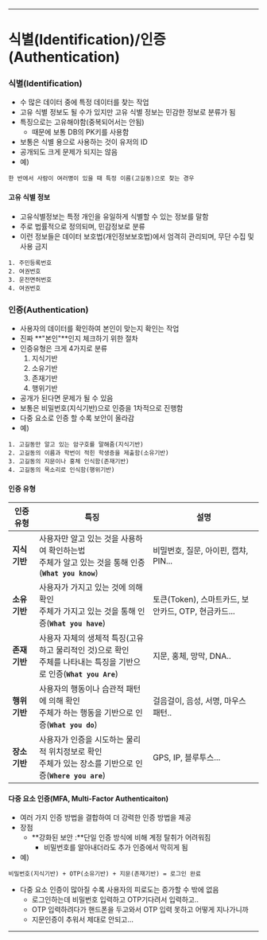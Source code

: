 <hr />

# 식별(Identification)/인증(Authentication)

### 식별(Identification)
- 수 많은  데이터 중에 특정 데이터를 찾는 작업
- 고유 식별 정보도 될 수가 있지만 고유 식별 정보는 민감한 정보로 분류가 됨
- 특징으로는 고유해야함(중복되어서는 안됨)
    - 때문에 보통 DB의 PK키를 사용함
- 보통은 식별 용으로 사용하는 것이 유저의 ID
- 공개되도 크게 문제가 되지는 않음
- 예)
```
한 반에서 사람이 여러명이 있을 때 특정 이름(고길동)으로 찾는 경우
```

#### 고유 식별 정보
- 고유식별정보는 특정 개인을 유일하게 식별할 수 있는 정보를 말함
- 주로 법률적으로 정의되며, 민감정보로 분류
- 이런 정보들은 데이터 보호법(개인정보보호법)에서 엄격히 관리되며, 무단 수집 및 사용 금지

```예
1. 주민등록번호
2. 여권번호
3. 운전면허번호
4. 여권번호
```

### 인증(Authentication)
- 사용자의 데이터를 확인하여 본인이 맞는지 확인는 작업 
- 진짜 **"본인"**인지 체크하기 위한 절차
- 인증유형은 크게 4가지로 분류
    1. 지식기반
    2. 소유기반
    3. 존재기반
    4. 행위기반
- 공개가 된다면 문제가 될 수 있음
- 보통은 비밀번호(지식기반)으로 인증을 1차적으로 진행함
- 다중 요소로 인증 할 수록 보안이 올라감
- 예)
```
1. 고길동만 알고 있는 암구호를 말해줌(지식기반)
2. 고길동의 이름과 학번이 적힌 학생증을 제출함(소유기반)
3. 고길동의 지문이나 홍체 인식함(존재기반)
4. 고길동의 목소리로 인식함(행위기반) 
```

#### 인증 유형

| **인증 유형**             | **특징**                              | **설명**                                |
|----------------------|---------------------------------------|------------------------------------------|
| **지식 기반**             | 사용자만 알고 있는 것을 사용하여 확인하는법<br>주체가 알고 있는 것을 통해 인증(**`What you know`**) | 비밀번호, 질문, 아이핀, 캡챠, PIN...        |
| **소유 기반**         | 사용자가 가지고 있는 것에 의해 확인<br>주체가 가지고 있는 것을  통해 인증(**`What you have`**)           | 토큰(Token), 스마트카드, 보안카드, OTP, 현금카드...               |
| **존재 기반**             | 사용자 자체의 생체적 특징(고유하고 물리적인 것)으로 확인<br>주체를 나타내는 특징을 기반으로 인증(**`What you Are`**)            | 지문, 홍체, 망막, DNA..       |
| **행위 기반**         | 사용자의 행동이나 습관적 패턴에 의해 확인<br>주체가 하는 행동을 기반으로 인증(**`What you do`**)                 | 걸음걸이, 음성, 서명, 마우스 패턴..                    |
**장소 기반** | 사용자가 인증을 시도하는 물리적 위치정보로 확인<br>주체가 있는 장소를 기반으로 인증(**`Where you are`**) | GPS, IP, 블루투스...

#### 다중 요소 인증(MFA, Multi-Factor Authenticaiton)
- 여러 가지 인증 방법을 결합하여 더 강력한 인증 방법을 제공
- 장점
    - **강화된 보안 :**단일 인증 방식에 비해 계정 탈취가 어려워짐
        - 비밀번호를 알아내더라도 추가 인증에서 막히게 됨
- 예)
```
비밀번호(지식기반) + OTP(소유기반) + 지문(존재기반) = 로그인 완료
```

- 다중 요소 인증이 많아질 수록 사용자의 피로도는 증가할 수 밖에 없음
    - 로그인하는데 비밀번호 입력하고 OTP기다려서 입력하고..
    - OTP 입력하려다가 핸드폰을 두고와서 OTP 입력 못하고 어떻게 지나가니까
    - 지문인증이 추워서 제대로 안되고...

<hr />
